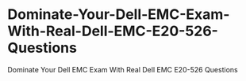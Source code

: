 # Dominate-Your-Dell-EMC-Exam-With-Real-Dell-EMC-E20-526-Questions
Dominate Your Dell EMC Exam With Real Dell EMC E20-526 Questions
